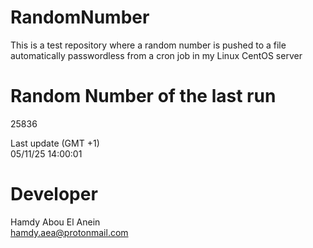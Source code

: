 # RandomNumber    
This is a test repository where a random number is pushed to a file automatically passwordless from a cron job in my Linux CentOS server    
# Random Number of the last run   
25836
      
Last update (GMT +1)    
05/11/25 14:00:01
# Developer    
Hamdy Abou El Anein   
hamdy.aea@protonmail.com
